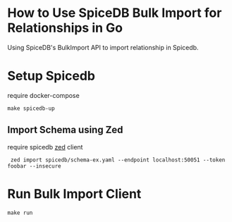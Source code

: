 # How to Use SpiceDB Bulk Import for Relationships in Go

Using SpiceDB's BulkImport API to import relationship in Spicedb.

# Setup Spicedb
require docker-compose

```make spicedb-up```

## Import Schema using Zed
require spicedb [zed](https://github.com/authzed/zed) client

```
 zed import spicedb/schema-ex.yaml --endpoint localhost:50051 --token foobar --insecure
```

# Run Bulk Import Client

`make run`